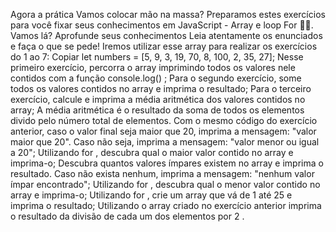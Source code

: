Agora a prática
Vamos colocar mão na massa?
Preparamos estes exercícios para você fixar seus conhecimentos em JavaScript - Array e loop For 🎯💪. Vamos lá?
Aprofunde seus conhecimentos
Leia atentamente os enunciados e faça o que se pede! Iremos utilizar esse array para realizar os exercícios do 1 ao 7:
Copiar
let numbers = [5, 9, 3, 19, 70, 8, 100, 2, 35, 27];
Nesse primeiro exercício, percorra o array imprimindo todos os valores nele contidos com a função console.log() ;
Para o segundo exercício, some todos os valores contidos no array e imprima o resultado;
Para o terceiro exercício, calcule e imprima a média aritmética dos valores contidos no array;
A média aritmética é o resultado da soma de todos os elementos divido pelo número total de elementos.
Com o mesmo código do exercício anterior, caso o valor final seja maior que 20, imprima a mensagem: "valor maior que 20". Caso não seja, imprima a mensagem: "valor menor ou igual a 20";
Utilizando for , descubra qual o maior valor contido no array e imprima-o;
Descubra quantos valores ímpares existem no array e imprima o resultado. Caso não exista nenhum, imprima a mensagem: "nenhum valor ímpar encontrado";
Utilizando for , descubra qual o menor valor contido no array e imprima-o;
Utilizando for , crie um array que vá de 1 até 25 e imprima o resultado;
Utilizando o array criado no exercício anterior imprima o resultado da divisão de cada um dos elementos por 2 .